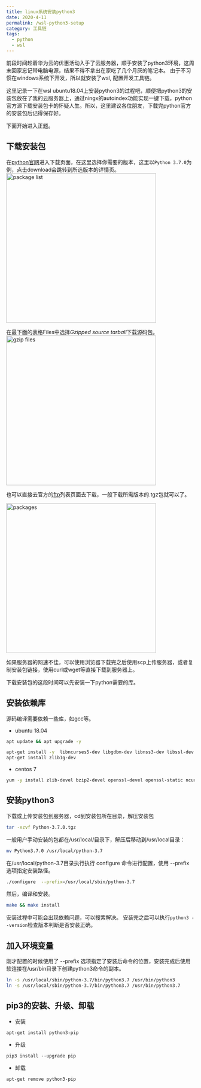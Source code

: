 ```yaml
---
title: linux系统安装python3
date: 2020-4-11
permalink: /wsl-python3-setup
category: 工具链
tags:
  - python
  - wsl
---
```


前段时间趁着华为云的优惠活动入手了云服务器，顺手安装了python3环境，这周末回家忘记带电脑电源，结果不得不拿出在家吃了几个月灰的笔记本。 由于不习惯在windows系统下开发，所以就安装了wsl, 配置开发工具链。
<!-- more -->

这里记录一下在wsl ubuntu18.04上安装python3的过程吧，顺便把python3的安装包放在了我的云服务器上，通过ningx的autoindex功能实现一键下载，python官方源下载安装包卡的怀疑人生。所以，这里建议各位朋友，下载完python官方的安装包后记得保存好。

下面开始进入正题。

## 下载安装包
在[python官网](https://www.python.org/downloads/ "python3下载")进入下载页面，在这里选择你需要的版本，这里以`Python 3.7.0`为例，点击download会跳转到所选版本的详情页。
<img src="https://image.mhynet.cn/blog-python3_release_1.png" width=400 alt="package list">

在最下面的表格Files中选择*Gzipped source tarball*下载源码包。
<img src="https://image.mhynet.cn/blog-python3_release2.png" width=400 alt="gzip files">

也可以直接去官方的[ftp](https://www.python.org/ftp/python/3.7.0/)列表页面去下载，一般下载所需版本的.tgz包就可以了。

<img src="https://image.mhynet.cn/blog-python3_release3.png" width=400 alt="packages">

如果服务器的网速不佳，可以使用浏览器下载完之后使用scp上传服务器，或者复制安装包链接，使用curl或wget等直接下载到服务器上。

下载安装包的这段时间可以先安装一下python需要的库。

## 安装依赖库
源码编译需要依赖一些库，如gcc等。
- ubuntu 18.04
```bash
apt update && apt upgrade -y

apt-get install -y  libncurses5-dev libgdbm-dev libnss3-dev libssl-dev libreadline-dev libffi-dev
apt-get install zlib1g-dev
```
- centos 7
```bash
yum -y install zlib-devel bzip2-devel openssl-devel openssl-static ncurses-devel sqlite-devel readline-devel tk-devel gdbm-devel db4-devel libpcap-devel xz-devel libffi-devel lzma gcc
```

## 安装python3
下载或上传安装包到服务器，cd到安装包所在目录，解压安装包
```bash
tar -xzvf Python-3.7.0.tgz
```
一般用户手动安装的包都在/usr/local/目录下，解压后移动到/usr/local目录：
```bash
mv Python3.7.0 /usr/local/python-3.7
```
在/usr/local/python-3.7目录执行执行 configure 命令进行配置，使用 --prefix 选项指定安装路径。
```bash
./configure  --prefix=/usr/local/sbin/python-3.7
```
然后，编译和安装。
```bash
make && make install
```
安装过程中可能会出现依赖问题，可以搜索解决。
安装完之后可以执行`python3 --version`检查版本判断是否安装正确。

## 加入环境变量
刚才配置的时候使用了 --prefix 选项指定了安装后命令的位置，安装完成后使用软连接在/usr/bin目录下创建python3命令的副本。
```bash
ln -s /usr/local/sbin/python-3.7/bin/python3.7 /usr/bin/python3
ln -s /usr/local/sbin/python-3.7/bin/python3.7 /usr/bin/python3.7
```

## pip3的安装、升级、卸载
- 安装
```
apt-get install python3-pip
```
- 升级
```
pip3 install --upgrade pip
```
- 卸载
```
apt-get remove python3-pip
```
